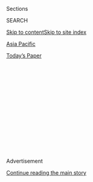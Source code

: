 <div id="app">

<div>

<div>

<div>

<div class="NYTAppHideMasthead css-1q2w90k e1suatyy0">

<div class="section css-ui9rw0 e1suatyy2">

<div class="css-eph4ug er09x8g0">

<div class="css-6n7j50">

</div>

<span class="css-1dv1kvn">Sections</span>

<div class="css-10488qs">

<span class="css-1dv1kvn">SEARCH</span>

</div>

[Skip to content](#site-content)[Skip to site index](#site-index)

</div>

<div id="masthead-section-label" class="css-1wr3we4 eaxe0e00">

[Asia
Pacific](https://www.nytimes3xbfgragh.onion/section/world/asia)

</div>

<div class="css-10698na e1huz5gh0">

</div>

</div>

<div id="masthead-bar-one" class="section hasLinks css-15hmgas e1csuq9d3">

<div class="css-uqyvli e1csuq9d0">

</div>

<div class="css-1uqjmks e1csuq9d1">

</div>

<div class="css-9e9ivx">

[](https://myaccount.nytimes3xbfgragh.onion/auth/login?response_type=cookie&client_id=vi)

</div>

<div class="css-1bvtpon e1csuq9d2">

[Today’s
Paper](https://www.nytimes3xbfgragh.onion/section/todayspaper)

</div>

</div>

</div>

</div>

<div data-aria-hidden="false">

<div id="site-content" data-role="main">

<div>

<div class="css-1aor85t" style="opacity:0.000000001;z-index:-1;visibility:hidden">

<div class="css-1hqnpie">

<div class="css-epjblv">

<span class="css-17xtcya">[Asia
Pacific](/section/world/asia)</span><span class="css-x15j1o">|</span><span class="css-fwqvlz">‘Drive
the Blade In’: Xi Shakes Up China’s Law-and-Order
Forces</span>

</div>

<div class="css-k008qs">

<div class="css-1iwv8en">

<span class="css-18z7m18"></span>

<div>

</div>

</div>

<span class="css-1n6z4y">https://nyti.ms/3iU4AwH</span>

<div class="css-1705lsu">

<div class="css-4xjgmj">

<div class="css-4skfbu" data-role="toolbar" data-aria-label="Social Media Share buttons, Save button, and Comments Panel with current comment count" data-testid="share-tools">

  - 
  - 
  - 
  - 
    
    <div class="css-6n7j50">
    
    </div>

  - 

</div>

</div>

</div>

</div>

</div>

</div>

<div class="css-13pd83m">

</div>

<div id="top-wrapper" class="css-1sy8kpn">

<div id="top-slug" class="css-l9onyx">

Advertisement

</div>

[Continue reading the main
story](#after-top)

<div class="ad top-wrapper" style="text-align:center;height:100%;display:block;min-height:250px">

<div id="top" class="place-ad" data-position="top" data-size-key="top">

</div>

</div>

<div id="after-top">

</div>

</div>

<div>

<div id="sponsor-wrapper" class="css-1hyfx7x">

<div id="sponsor-slug" class="css-19vbshk">

Supported by

</div>

[Continue reading the main
story](#after-sponsor)

<div id="sponsor" class="ad sponsor-wrapper" style="text-align:center;height:100%;display:block">

</div>

<div id="after-sponsor">

</div>

</div>

<div class="css-186x18t">

</div>

<div class="css-ls6wgr ehdk2mb0">

# ‘Drive the Blade In’: Xi Shakes Up China’s Law-and-Order Forces

</div>

Citing Mao, the Communist Party has started a campaign to ensure that
police officers, judges and state security agents remain loyal and
disciplined in challenging times.

<div class="css-79elbk" data-testid="photoviewer-wrapper">

<div class="css-z3e15g" data-testid="photoviewer-wrapper-hidden">

</div>

<div class="css-1a48zt4 ehw59r15" data-testid="photoviewer-children">

![<span class="css-16f3y1r e13ogyst0" data-aria-hidden="true">China’s
leader, Xi Jinping, center, wants to bolster domestic discipline as he
prepares for a leadership shake-up in two years, as well as continuing
strife with the United States and other
countries.</span><span class="css-cnj6d5 e1z0qqy90" itemprop="copyrightHolder"><span class="css-1ly73wi e1tej78p0">Credit...</span><span><span>Kevin
Frayer/Getty
Images</span></span></span>](https://static01.graylady3jvrrxbe.onion/images/2020/08/20/world/20china-purge-1/merlin_172913739_b6caaf9d-7cc0-49ab-be8a-f2941d6442b0-articleLarge.jpg?quality=75&auto=webp&disable=upscale)

</div>

</div>

<div class="css-18e8msd">

<div class="css-vp77d3 epjyd6m0">

<div class="css-hus3qt ey68jwv0" data-aria-hidden="true">

[![Chris
Buckley](https://static01.graylady3jvrrxbe.onion/images/2018/10/08/multimedia/author-chris-buckley/author-chris-buckley-thumbLarge.png
"Chris Buckley")](https://www.nytimes3xbfgragh.onion/by/chris-buckley)

</div>

<div class="css-1baulvz">

By [<span class="css-1baulvz last-byline" itemprop="name">Chris
Buckley</span>](https://www.nytimes3xbfgragh.onion/by/chris-buckley)

</div>

</div>

  - Aug. 20,
    2020

  - 
    
    <div class="css-4xjgmj">
    
    <div class="css-d8bdto" data-role="toolbar" data-aria-label="Social Media Share buttons, Save button, and Comments Panel with current comment count" data-testid="share-tools">
    
      - 
      - 
      - 
      - 
        
        <div class="css-6n7j50">
        
        </div>
    
      - 
    
    </div>
    
    </div>

</div>

<div class="css-mdjrty">

[阅读简体中文版](https://cn.nytimes3xbfgragh.onion/china/20200821/china-xi-jinping-communist-party/ "Read in Simplified Chinese")[閱讀繁體中文版](https://cn.nytimes3xbfgragh.onion/china/20200821/china-xi-jinping-communist-party/zh-hant/ "Read in Traditional Chinese")

</div>

</div>

<div class="section meteredContent css-1r7ky0e" name="articleBody" itemprop="articleBody">

<div class="css-1fanzo5 StoryBodyCompanionColumn">

<div class="css-53u6y8">

Across China, police officers, judges, prosecutors and feared state
security agents have been studying Mao’s methods for political purges,
absorbing them as guidance for a new Communist Party drive against
graft, abuses and disloyalty in their ranks.

The campaign is shaping up as a sharp tool for the Communist Party
leader, Xi Jinping, to bolster domestic discipline as he prepares for a
leadership shake-up in two years, as well as [continuing
strife](https://www.nytimes3xbfgragh.onion/2020/07/14/world/asia/cold-war-china-us.html)
with the United States and other countries.

Officials in China’s law-and-order apparatus have been ordered to
“[drive the blade
in](http://www.chinalaw.gov.cn/news/content/2020-07/30/zfyw_3253482.html)”
and “scrape poison off the bone,” setting aside personal loyalties to
expose wayward colleagues. The model for this “education and
rectification” program, leaders have told them, should be Mao Zedong’s
[drive of
the 1940s](https://www.ide.go.jp/library/English/Publish/Periodicals/De/pdf/71_01_06.pdf),
which cemented his dominance over the party from a base in the city of
Yan’an.

“Root out the harmful members of the herd,” Chen Yixin, a chief enforcer
of the campaign, [said at a kickoff
meeting](http://news.ifeng.com/c/7xwhnCdD5zm) last month. “Root out
‘two-faced people’ who are disloyal and dishonest to the party.”

</div>

</div>

<div class="css-1fanzo5 StoryBodyCompanionColumn">

<div class="css-53u6y8">

Such mobilization sessions have proliferated across China — in courts,
police headquarters, prison administrations and the secretive [Ministry
of State
Security,](http://www.legaldaily.com.cn/index_article/content/2020-07/19/content_8251365.htm)
which controls the country’s main civilian surveillance and spy forces.

They and other law-and-order agencies come under the Central Political
and Legal Affairs Commission, a bastion of party power, along with the
military. Mr. Xi [calls
command](https://chinadigitaltimes.net/2015/02/xis-sharp-words-ominous-legal-reform/)
of the security system the party’s “knife handle,” a menacing term taken
from Mao.

The genuflections to Mao, who remains revered by the Communist Party,
reflect Mr. Xi’s desire to use the campaign to help fireproof his and
the party’s power against possible turbulence.

“The Yan’an rectification was about obeying Mao in everything, and
that’s the biggest signal from learning from Yan’an this time,” Deng
Yuwen, a former Chinese editor for a Communist Party newspaper, said in
an interview from the United States, where he now lives. “The core goal
of cleaning up the political and legal system is also to obey Xi in
everything.”

</div>

</div>

<div class="css-1fanzo5 StoryBodyCompanionColumn">

<div class="css-53u6y8">

Soon after Mr. Xi came to office eight years ago, he unleashed a wave of
anticorruption cases that have felled hundreds of senior officials. The
former chief of the domestic security apparatus, Zhou Yongkang, was
[sentenced to life in
prison](https://www.nytimes3xbfgragh.onion/2015/06/12/world/asia/zhou-yongkang-former-security-chief-in-china-gets-life-sentence-for-corruption.html)
on corruption charges in 2015.

</div>

</div>

<div class="css-79elbk" data-testid="photoviewer-wrapper">

<div class="css-z3e15g" data-testid="photoviewer-wrapper-hidden">

</div>

<div class="css-1a48zt4 ehw59r15" data-testid="photoviewer-children">

![<span class="css-16f3y1r e13ogyst0" data-aria-hidden="true">An exhibit
in Beijing in 2017 showing Chinese leaders who have been convicted of
crimes.</span><span class="css-cnj6d5 e1z0qqy90" itemprop="copyrightHolder"><span class="css-1ly73wi e1tej78p0">Credit...</span><span>Mark
Schiefelbein/Associated
Press</span></span>](https://static01.graylady3jvrrxbe.onion/images/2020/08/20/world/20china-purge-2/merlin_128043563_e943e89a-eb4f-4688-9fbd-16d97c9ecfd2-articleLarge.jpg?quality=75&auto=webp&disable=upscale)

</div>

</div>

<div class="css-1fanzo5 StoryBodyCompanionColumn">

<div class="css-53u6y8">

Despite those efforts, experts and recent Chinese studies said the party
leadership has still struggled to manage its hydra-headed bureaucracy of
police forces, security agencies, courts, prosecutors and prisons. Early
last year, the party [issued new
rules](http://www.gov.cn/zhengce/2019-01/18/content_5359135.htm) to
tighten top-down control of the system. Studies by Chinese researchers
[have said](http://www.cssn.cn/fx/202007/t20200721_5158007.shtml) that
fragmentation and rivalry between agencies remain problems.

Months of protests in Hong Kong last year, and the pandemic crisis this
year, seem to have reinforced Mr. Xi’s push for iron authority right
down to local police stations.

“Resolutely put absolute loyalty, absolute purity and absolute
dependability into action,” the minister of public security, Zhao Kezhi,
[said this
month](http://www.gov.cn/xinwen/2020-08/09/content_5533406.htm) while
inspecting enforcement of the campaign in northeast China.

China’s leaders appear most worried about lower- and midlevel police
officers and legal officials, said Qin Qianhong, a professor of law at
Wuhan University in central China. A separate campaign since 2018 to
break alliances between crime gangs and officials reinforced senior
officials’ worries that their local forces remained compromised by
corruption, he said.

“Although China’s investigations of official criminality and corruption
have taken down a bunch of people, the main political-legal structure
has not been replaced for the most part,” Professor Qin said. Invoking
Mao’s Yan’an purge did not mean that officials were applying its harsh
methods, he said.

“It’s to show that this rectification must be taken seriously,” he said.
“But Yan’an was about establishing a core leader and nurturing loyalty,
and that must be
followed.”

</div>

</div>

<div class="css-1fanzo5 StoryBodyCompanionColumn">

<div class="css-53u6y8">

<div class="css-79elbk" data-testid="photoviewer-wrapper">

<div class="css-z3e15g" data-testid="photoviewer-wrapper-hidden">

</div>

<div class="css-1a48zt4 ehw59r15" data-testid="photoviewer-children">

<div class="css-zgakxe erfvjey0">

<span class="css-1ly73wi e1tej78p0">Image</span>

<div class="css-zjzyr8">

<div data-testid="lazyimage-container" style="height:328.6666666666667px">

</div>

</div>

</div>

<span class="css-16f3y1r e13ogyst0" data-aria-hidden="true">“Resolutely
put absolute loyalty, absolute purity and absolute dependability into
action,” the minister of public security, Zhao Kezhi, above in 2018,
said this month while inspecting enforcement of the campaign in
northeast
China.</span><span class="css-cnj6d5 e1z0qqy90" itemprop="copyrightHolder"><span class="css-1ly73wi e1tej78p0">Credit...</span><span>Pool
photo by Jason Lee</span></span>

</div>

</div>

The campaign is scheduled to last until early 2022, the cusp of a
Communist Party congress that will install a new cohort of central
officials and, most likely, extend Mr. Xi’s time in power. Publicity
about the campaign has described local officials studying Mr. Xi’s
writings and speeches [in indoctrination
classes](https://www.thepaper.cn/newsDetail_forward_8685469) deep into
the night.

Teams of investigators have already plucked out cadres accused of
corruption and other abuses. **** In the first week of the campaign, 21
officials from the public security or legal systems came under
investigation, officials
[announced](https://mp.weixin.qq.com/s/0vI6lilmapIoCGDbzGANDw).

Investigators disclosed this week that the chief of the Shanghai Public
Security Bureau, Gong Dao’an, had been placed [under
investigation](http://www.ccdi.gov.cn/toutiao/202008/t20200818_223984.html)
on allegations that were not publicly specified, making him the most
prominent police official toppled since the campaign began.

Other officials who have recently fallen include a [former head of
prisons](http://www.ccdi.gov.cn/yaowen/202006/t20200622_220588.html) in
Inner Mongolia, a region of northern China; the chief of [public
security of
Jiangmen](http://fanfu.people.com.cn/n1/2020/0712/c64371-31779959.html),
a city in southern China; and a former longtime [state security
official](https://baijiahao.baidu.com/s?id=1672115211523911540&wfr=spider&for=pc)
in the eastern province of Jiangsu. The specific allegations against
them were not made public.

Earlier this year, Sun Lijun, a vice minister of public security, was
[put under
investigation](http://www.xinhuanet.com/english/2020-04/19/c_138990402.htm).
Unconfirmed rumors that retired central security leaders may be
investigated have spread among political insiders in Beijing and spilled
onto the internet.

“It suggests a continued push on Xi Jinping’s part to remake China’s
coercive apparatus into a force that is entirely politically responsive
to his direction,” said Sheena Chestnut Greitens, an [associate
professor](https://lbj.utexas.edu/greitens-sheena-chestnut) at the
University of Texas at Austin who studies Chinese policing and has
written a forthcoming paper about the drive to clean up China’s
law-and-order bureaucracy.

</div>

</div>

<div class="css-1fanzo5 StoryBodyCompanionColumn">

<div class="css-53u6y8">

Mr. Xi wants “to push his authority downward throughout the lower levels
of the political-legal system” before the party congress in 2022, she
said.

The campaign has also confirmed the rise of Mr. Chen, a 60-year-old
official who over the past couple of years has handled a succession of
politically tricky tasks. He has also led the drive against local crime
protection rackets, and seized hold of efforts to stifle the coronavirus
epidemic in Wuhan [in
February](https://www.scmp.com/news/china/politics/article/3050087/beijing-pins-hopes-guy-emperors-sword-restore-order-coronavirus),
when the city where the outbreak began appeared overwhelmed.

“These high-profile roles have certainly given him a lot of name
recognition and the opportunity to build a base of following,” [Ling
Li](https://ufind.univie.ac.at/en/person.html?id=60055), an expert on
Chinese politics and law at the University of Vienna, said in emailed
answers to questions. “It looks like he is prepared for bigger
roles.”

</div>

</div>

<div class="css-79elbk" data-testid="photoviewer-wrapper">

<div class="css-z3e15g" data-testid="photoviewer-wrapper-hidden">

</div>

<div class="css-1a48zt4 ehw59r15" data-testid="photoviewer-children">

<div class="css-1xdhyk6 erfvjey0">

<span class="css-1ly73wi e1tej78p0">Image</span>

<div class="css-zjzyr8">

<div data-testid="lazyimage-container" style="height:259.06666666666666px">

</div>

</div>

</div>

<span class="css-16f3y1r e13ogyst0" data-aria-hidden="true">Mao
memorabilia at a market in Beijing last year. Mr. Xi calls command of
the security system the Communist Party’s “knife handle,” a menacing
term taken from
Mao.</span><span class="css-cnj6d5 e1z0qqy90" itemprop="copyrightHolder"><span class="css-1ly73wi e1tej78p0">Credit...</span><span>Noel
Celis/Agence France-Presse — Getty Images</span></span>

</div>

</div>

<div class="css-1fanzo5 StoryBodyCompanionColumn">

<div class="css-53u6y8">

Some analysts have seen this campaign as an effort by Mr. Xi to drive
out factional opponents. But the breadth of the actions indicate that
Mr. Xi wants to shake up the entire hierarchy, said [Christopher J.
Carothers](https://www.christopherjcarothers.com/), a postdoctoral
fellow at the University of Pennsylvania who studies anticorruption
policies in China.

“Xi’s vision of a highly controlled society demands a strong apparatus
to enforce that control; corruption is a threat to that,” he said by
email. “Even if there hasn’t been any new spike in disloyalty or abuses
in these institutions, the Communist Party leadership may still not be
satisfied that they are effectively handling a growing and quickly
changing mission.”

Mr. Xi has also telegraphed lately that he is bracing his government for
a difficult few years.

China has emerged from the coronavirus crisis, and its economy is
recovering. But Mr. Xi and other senior officials meeting in Beijing
late last month
[warned](http://cpc.people.com.cn/n1/2020/0731/c64094-31804564.html)
that China’s “international environment grows ever more complex, and
instability and uncertainty have clearly increased.” They cited Mao’s
notion of waging “protracted war” to drive home that warning.

</div>

</div>

<div class="css-1fanzo5 StoryBodyCompanionColumn">

<div class="css-53u6y8">

Earlier this year, the party [established
another](http://www.xinhuanet.com/politics/leaders/2020-04/21/c_1125887251.htm)
policing policy committee — called the Secure China Development group —
to step up efforts against unrest and crime.

“The next five years are a crucial window of time for China,” said Mr.
Deng, the former editor, citing rising rivalry with the United States
and efforts to push the Chinese economy into a new phase of growth. “In
Xi Jinping’s view, the rectification campaign in the political-legal
system is to ensure that no problems can turn into a severe domestic
crisis.”

Amber Wang contributed research.

</div>

</div>

<div>

</div>

</div>

<div>

</div>

<div>

</div>

<div>

</div>

<div>

<div id="bottom-wrapper" class="css-1ede5it">

<div id="bottom-slug" class="css-l9onyx">

Advertisement

</div>

[Continue reading the main
story](#after-bottom)

<div id="bottom" class="ad bottom-wrapper" style="text-align:center;height:100%;display:block;min-height:90px">

</div>

<div id="after-bottom">

</div>

</div>

</div>

</div>

</div>

## Site Index

<div>

</div>

## Site Information Navigation

  - [© <span>2020</span> <span>The New York Times
    Company</span>](https://help.nytimes3xbfgragh.onion/hc/en-us/articles/115014792127-Copyright-notice)

<!-- end list -->

  - [NYTCo](https://www.nytco.com/)
  - [Contact
    Us](https://help.nytimes3xbfgragh.onion/hc/en-us/articles/115015385887-Contact-Us)
  - [Work with us](https://www.nytco.com/careers/)
  - [Advertise](https://nytmediakit.com/)
  - [T Brand Studio](http://www.tbrandstudio.com/)
  - [Your Ad
    Choices](https://www.nytimes3xbfgragh.onion/privacy/cookie-policy#how-do-i-manage-trackers)
  - [Privacy](https://www.nytimes3xbfgragh.onion/privacy)
  - [Terms of
    Service](https://help.nytimes3xbfgragh.onion/hc/en-us/articles/115014893428-Terms-of-service)
  - [Terms of
    Sale](https://help.nytimes3xbfgragh.onion/hc/en-us/articles/115014893968-Terms-of-sale)
  - [Site
    Map](https://spiderbites.nytimes3xbfgragh.onion)
  - [Help](https://help.nytimes3xbfgragh.onion/hc/en-us)
  - [Subscriptions](https://www.nytimes3xbfgragh.onion/subscription?campaignId=37WXW)

</div>

</div>

</div>

</div>
